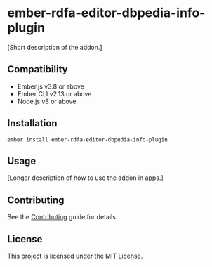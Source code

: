 ember-rdfa-editor-dbpedia-info-plugin
==============================================================================

[Short description of the addon.]


Compatibility
------------------------------------------------------------------------------

* Ember.js v3.8 or above
* Ember CLI v2.13 or above
* Node.js v8 or above


Installation
------------------------------------------------------------------------------

```
ember install ember-rdfa-editor-dbpedia-info-plugin
```


Usage
------------------------------------------------------------------------------

[Longer description of how to use the addon in apps.]


Contributing
------------------------------------------------------------------------------

See the [Contributing](CONTRIBUTING.md) guide for details.


License
------------------------------------------------------------------------------

This project is licensed under the [MIT License](LICENSE.md).
